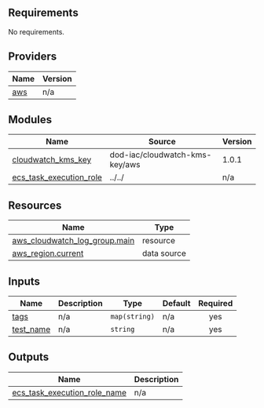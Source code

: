 <!-- BEGINNING OF PRE-COMMIT-TERRAFORM DOCS HOOK -->
## Requirements

No requirements.

## Providers

| Name | Version |
|------|---------|
| <a name="provider_aws"></a> [aws](#provider\_aws) | n/a |

## Modules

| Name | Source | Version |
|------|--------|---------|
| <a name="module_cloudwatch_kms_key"></a> [cloudwatch\_kms\_key](#module\_cloudwatch\_kms\_key) | dod-iac/cloudwatch-kms-key/aws | 1.0.1 |
| <a name="module_ecs_task_execution_role"></a> [ecs\_task\_execution\_role](#module\_ecs\_task\_execution\_role) | ../../ | n/a |

## Resources

| Name | Type |
|------|------|
| [aws_cloudwatch_log_group.main](https://registry.terraform.io/providers/hashicorp/aws/latest/docs/resources/cloudwatch_log_group) | resource |
| [aws_region.current](https://registry.terraform.io/providers/hashicorp/aws/latest/docs/data-sources/region) | data source |

## Inputs

| Name | Description | Type | Default | Required |
|------|-------------|------|---------|:--------:|
| <a name="input_tags"></a> [tags](#input\_tags) | n/a | `map(string)` | n/a | yes |
| <a name="input_test_name"></a> [test\_name](#input\_test\_name) | n/a | `string` | n/a | yes |

## Outputs

| Name | Description |
|------|-------------|
| <a name="output_ecs_task_execution_role_name"></a> [ecs\_task\_execution\_role\_name](#output\_ecs\_task\_execution\_role\_name) | n/a |
<!-- END OF PRE-COMMIT-TERRAFORM DOCS HOOK -->
